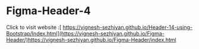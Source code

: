# Figma-Header-4

Click to visit website :[ https://vignesh-sezhiyan.github.io/Header-14-using-Bootstrap/Index.html](https://vignesh-sezhiyan.github.io/Figma-Header/)https://vignesh-sezhiyan.github.io/Figma-Header/index.html

